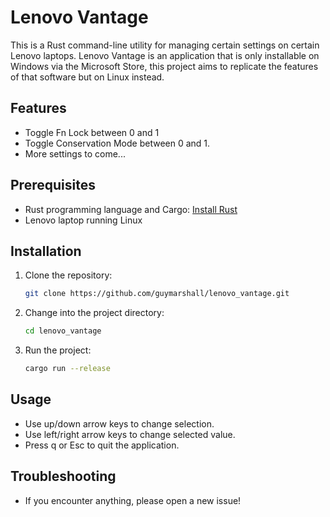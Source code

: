 # Lenovo Vantage

This is a Rust command-line utility for managing certain settings on certain Lenovo laptops. Lenovo Vantage is an application that is only installable on Windows via the Microsoft Store, this project aims to replicate the features of that software but on Linux instead.

## Features

- Toggle Fn Lock between 0 and 1
- Toggle Conservation Mode between 0 and 1.
- More settings to come...

## Prerequisites

- Rust programming language and Cargo: [Install Rust](https://www.rust-lang.org/tools/install)
- Lenovo laptop running Linux

## Installation

1. Clone the repository:
   ```bash
   git clone https://github.com/guymarshall/lenovo_vantage.git
   ```

2. Change into the project directory:
    ```bash
    cd lenovo_vantage
   ```

3. Run the project:
    ```bash
    cargo run --release
   ```

## Usage
- Use up/down arrow keys to change selection.
- Use left/right arrow keys to change selected value.
- Press q or Esc to quit the application.

## Troubleshooting
- If you encounter anything, please open a new issue!